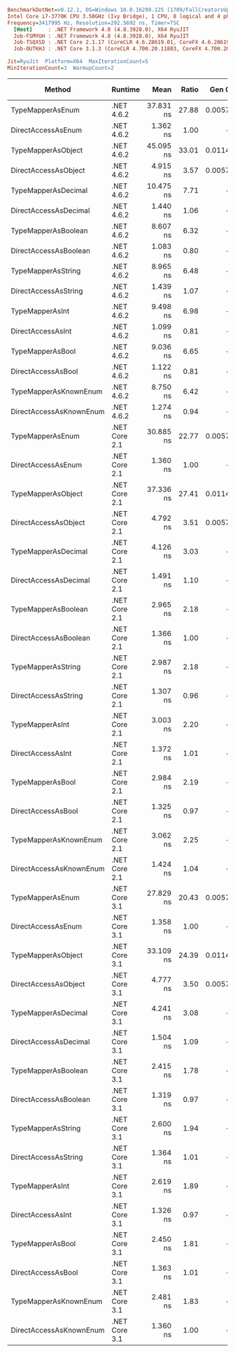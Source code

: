 ``` ini

BenchmarkDotNet=v0.12.1, OS=Windows 10.0.16299.125 (1709/FallCreatorsUpdate/Redstone3)
Intel Core i7-3770K CPU 3.50GHz (Ivy Bridge), 1 CPU, 8 logical and 4 physical cores
Frequency=3417995 Hz, Resolution=292.5692 ns, Timer=TSC
  [Host]     : .NET Framework 4.8 (4.8.3928.0), X64 RyuJIT
  Job-FSMYUH : .NET Framework 4.8 (4.8.3928.0), X64 RyuJIT
  Job-TSQXSD : .NET Core 2.1.17 (CoreCLR 4.6.28619.01, CoreFX 4.6.28619.01), X64 RyuJIT
  Job-OUTKHJ : .NET Core 3.1.3 (CoreCLR 4.700.20.11803, CoreFX 4.700.20.12001), X64 RyuJIT

Jit=RyuJit  Platform=X64  MaxIterationCount=5  
MinIterationCount=3  WarmupCount=2  

```
|                  Method |       Runtime |      Mean | Ratio |  Gen 0 | Gen 1 | Gen 2 | Allocated |
|------------------------ |-------------- |----------:|------:|-------:|------:|------:|----------:|
|        TypeMapperAsEnum |    .NET 4.6.2 | 37.831 ns | 27.88 | 0.0057 |     - |     - |      24 B |
|      DirectAccessAsEnum |    .NET 4.6.2 |  1.362 ns |  1.00 |      - |     - |     - |         - |
|      TypeMapperAsObject |    .NET 4.6.2 | 45.095 ns | 33.01 | 0.0114 |     - |     - |      48 B |
|    DirectAccessAsObject |    .NET 4.6.2 |  4.915 ns |  3.57 | 0.0057 |     - |     - |      24 B |
|     TypeMapperAsDecimal |    .NET 4.6.2 | 10.475 ns |  7.71 |      - |     - |     - |         - |
|   DirectAccessAsDecimal |    .NET 4.6.2 |  1.440 ns |  1.06 |      - |     - |     - |         - |
|     TypeMapperAsBoolean |    .NET 4.6.2 |  8.607 ns |  6.32 |      - |     - |     - |         - |
|   DirectAccessAsBoolean |    .NET 4.6.2 |  1.083 ns |  0.80 |      - |     - |     - |         - |
|      TypeMapperAsString |    .NET 4.6.2 |  8.965 ns |  6.48 |      - |     - |     - |         - |
|    DirectAccessAsString |    .NET 4.6.2 |  1.439 ns |  1.07 |      - |     - |     - |         - |
|         TypeMapperAsInt |    .NET 4.6.2 |  9.498 ns |  6.98 |      - |     - |     - |         - |
|       DirectAccessAsInt |    .NET 4.6.2 |  1.099 ns |  0.81 |      - |     - |     - |         - |
|        TypeMapperAsBool |    .NET 4.6.2 |  9.036 ns |  6.65 |      - |     - |     - |         - |
|      DirectAccessAsBool |    .NET 4.6.2 |  1.122 ns |  0.81 |      - |     - |     - |         - |
|   TypeMapperAsKnownEnum |    .NET 4.6.2 |  8.750 ns |  6.42 |      - |     - |     - |         - |
| DirectAccessAsKnownEnum |    .NET 4.6.2 |  1.274 ns |  0.94 |      - |     - |     - |         - |
|        TypeMapperAsEnum | .NET Core 2.1 | 30.885 ns | 22.77 | 0.0057 |     - |     - |      24 B |
|      DirectAccessAsEnum | .NET Core 2.1 |  1.360 ns |  1.00 |      - |     - |     - |         - |
|      TypeMapperAsObject | .NET Core 2.1 | 37.336 ns | 27.41 | 0.0114 |     - |     - |      48 B |
|    DirectAccessAsObject | .NET Core 2.1 |  4.792 ns |  3.51 | 0.0057 |     - |     - |      24 B |
|     TypeMapperAsDecimal | .NET Core 2.1 |  4.126 ns |  3.03 |      - |     - |     - |         - |
|   DirectAccessAsDecimal | .NET Core 2.1 |  1.491 ns |  1.10 |      - |     - |     - |         - |
|     TypeMapperAsBoolean | .NET Core 2.1 |  2.965 ns |  2.18 |      - |     - |     - |         - |
|   DirectAccessAsBoolean | .NET Core 2.1 |  1.366 ns |  1.00 |      - |     - |     - |         - |
|      TypeMapperAsString | .NET Core 2.1 |  2.987 ns |  2.18 |      - |     - |     - |         - |
|    DirectAccessAsString | .NET Core 2.1 |  1.307 ns |  0.96 |      - |     - |     - |         - |
|         TypeMapperAsInt | .NET Core 2.1 |  3.003 ns |  2.20 |      - |     - |     - |         - |
|       DirectAccessAsInt | .NET Core 2.1 |  1.372 ns |  1.01 |      - |     - |     - |         - |
|        TypeMapperAsBool | .NET Core 2.1 |  2.984 ns |  2.19 |      - |     - |     - |         - |
|      DirectAccessAsBool | .NET Core 2.1 |  1.325 ns |  0.97 |      - |     - |     - |         - |
|   TypeMapperAsKnownEnum | .NET Core 2.1 |  3.062 ns |  2.25 |      - |     - |     - |         - |
| DirectAccessAsKnownEnum | .NET Core 2.1 |  1.424 ns |  1.04 |      - |     - |     - |         - |
|        TypeMapperAsEnum | .NET Core 3.1 | 27.829 ns | 20.43 | 0.0057 |     - |     - |      24 B |
|      DirectAccessAsEnum | .NET Core 3.1 |  1.358 ns |  1.00 |      - |     - |     - |         - |
|      TypeMapperAsObject | .NET Core 3.1 | 33.109 ns | 24.39 | 0.0114 |     - |     - |      48 B |
|    DirectAccessAsObject | .NET Core 3.1 |  4.777 ns |  3.50 | 0.0057 |     - |     - |      24 B |
|     TypeMapperAsDecimal | .NET Core 3.1 |  4.241 ns |  3.08 |      - |     - |     - |         - |
|   DirectAccessAsDecimal | .NET Core 3.1 |  1.504 ns |  1.09 |      - |     - |     - |         - |
|     TypeMapperAsBoolean | .NET Core 3.1 |  2.415 ns |  1.78 |      - |     - |     - |         - |
|   DirectAccessAsBoolean | .NET Core 3.1 |  1.319 ns |  0.97 |      - |     - |     - |         - |
|      TypeMapperAsString | .NET Core 3.1 |  2.600 ns |  1.94 |      - |     - |     - |         - |
|    DirectAccessAsString | .NET Core 3.1 |  1.364 ns |  1.01 |      - |     - |     - |         - |
|         TypeMapperAsInt | .NET Core 3.1 |  2.619 ns |  1.89 |      - |     - |     - |         - |
|       DirectAccessAsInt | .NET Core 3.1 |  1.326 ns |  0.97 |      - |     - |     - |         - |
|        TypeMapperAsBool | .NET Core 3.1 |  2.450 ns |  1.81 |      - |     - |     - |         - |
|      DirectAccessAsBool | .NET Core 3.1 |  1.363 ns |  1.01 |      - |     - |     - |         - |
|   TypeMapperAsKnownEnum | .NET Core 3.1 |  2.481 ns |  1.83 |      - |     - |     - |         - |
| DirectAccessAsKnownEnum | .NET Core 3.1 |  1.360 ns |  1.00 |      - |     - |     - |         - |
